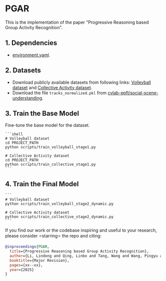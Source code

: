 # PGAR
This is the implementation of the paper "Progressive Reasoning based Group Activity Recognition".

## 1. Dependencies
- [environment.yaml](https://github.com/li-lindong/PGAR/blob/main/environment.yaml).

## 2. Datasets
- Download publicly available datasets from following links: [Volleyball dataset](http://vml.cs.sfu.ca/wp-content/uploads/volleyballdataset/volleyball.zip) and [Collective Activity dataset](http://vhosts.eecs.umich.edu/vision//ActivityDataset.zip).
- Download the file `tracks_normalized.pkl` from [cvlab-epfl/social-scene-understanding](https://raw.githubusercontent.com/wjchaoGit/Group-Activity-Recognition/master/data/volleyball/tracks_normalized.pkl).

## 3. Train the Base Model
Fine-tune the base model for the dataset. 
    
    ```shell
    # Volleyball dataset
    cd PROJECT_PATH 
    python scripts/train_volleyball_stage1.py
    
    # Collective Activity dataset
    cd PROJECT_PATH 
    python scripts/train_collective_stage1.py
    ```

## 4. Train the Final Model
    ```
    # Volleyball dataset
    python scripts/train_volleyball_stage2_dynamic.py

    # Collective Activity dataset
    python scripts/train_collective_stage2_dynamic.py
    ```

If you find our work or the codebase inspiring and useful to your research, please consider ⭐starring⭐ the repo and citing:
```bibtex
@inproceedings{PGAR,
  title={Progressive Reasoning based Group Activity Recognition},
  author={Li, Lindong and Qing, Linbo and Tang, Wang and Wang, Pingyu and Gou, Haosong and Zhu, Ce},
  booktitle={Major Revision},
  pages={xx--xx},
  year={2025}
}
```
